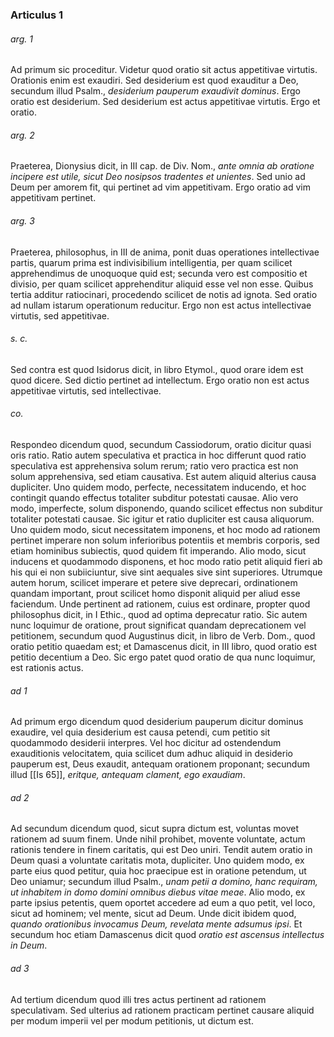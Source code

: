 ### Articulus 1

###### arg. 1
Ad primum sic proceditur. Videtur quod oratio sit actus appetitivae virtutis. Orationis enim est exaudiri. Sed desiderium est quod exauditur a Deo, secundum illud Psalm., *desiderium pauperum exaudivit dominus*. Ergo oratio est desiderium. Sed desiderium est actus appetitivae virtutis. Ergo et oratio.

###### arg. 2
Praeterea, Dionysius dicit, in III cap. de Div. Nom., *ante omnia ab oratione incipere est utile, sicut Deo nosipsos tradentes et unientes*. Sed unio ad Deum per amorem fit, qui pertinet ad vim appetitivam. Ergo oratio ad vim appetitivam pertinet.

###### arg. 3
Praeterea, philosophus, in III de anima, ponit duas operationes intellectivae partis, quarum prima est indivisibilium intelligentia, per quam scilicet apprehendimus de unoquoque quid est; secunda vero est compositio et divisio, per quam scilicet apprehenditur aliquid esse vel non esse. Quibus tertia additur ratiocinari, procedendo scilicet de notis ad ignota. Sed oratio ad nullam istarum operationum reducitur. Ergo non est actus intellectivae virtutis, sed appetitivae.

###### s. c.
Sed contra est quod Isidorus dicit, in libro Etymol., quod orare idem est quod dicere. Sed dictio pertinet ad intellectum. Ergo oratio non est actus appetitivae virtutis, sed intellectivae.

###### co.
Respondeo dicendum quod, secundum Cassiodorum, oratio dicitur quasi oris ratio. Ratio autem speculativa et practica in hoc differunt quod ratio speculativa est apprehensiva solum rerum; ratio vero practica est non solum apprehensiva, sed etiam causativa. Est autem aliquid alterius causa dupliciter. Uno quidem modo, perfecte, necessitatem inducendo, et hoc contingit quando effectus totaliter subditur potestati causae. Alio vero modo, imperfecte, solum disponendo, quando scilicet effectus non subditur totaliter potestati causae. Sic igitur et ratio dupliciter est causa aliquorum. Uno quidem modo, sicut necessitatem imponens, et hoc modo ad rationem pertinet imperare non solum inferioribus potentiis et membris corporis, sed etiam hominibus subiectis, quod quidem fit imperando. Alio modo, sicut inducens et quodammodo disponens, et hoc modo ratio petit aliquid fieri ab his qui ei non subiiciuntur, sive sint aequales sive sint superiores. Utrumque autem horum, scilicet imperare et petere sive deprecari, ordinationem quandam important, prout scilicet homo disponit aliquid per aliud esse faciendum. Unde pertinent ad rationem, cuius est ordinare, propter quod philosophus dicit, in I Ethic., quod ad optima deprecatur ratio. Sic autem nunc loquimur de oratione, prout significat quandam deprecationem vel petitionem, secundum quod Augustinus dicit, in libro de Verb. Dom., quod oratio petitio quaedam est; et Damascenus dicit, in III libro, quod oratio est petitio decentium a Deo. Sic ergo patet quod oratio de qua nunc loquimur, est rationis actus.

###### ad 1
Ad primum ergo dicendum quod desiderium pauperum dicitur dominus exaudire, vel quia desiderium est causa petendi, cum petitio sit quodammodo desiderii interpres. Vel hoc dicitur ad ostendendum exauditionis velocitatem, quia scilicet dum adhuc aliquid in desiderio pauperum est, Deus exaudit, antequam orationem proponant; secundum illud [[Is 65]], *eritque, antequam clament, ego exaudiam*.

###### ad 2
Ad secundum dicendum quod, sicut supra dictum est, voluntas movet rationem ad suum finem. Unde nihil prohibet, movente voluntate, actum rationis tendere in finem caritatis, qui est Deo uniri. Tendit autem oratio in Deum quasi a voluntate caritatis mota, dupliciter. Uno quidem modo, ex parte eius quod petitur, quia hoc praecipue est in oratione petendum, ut Deo uniamur; secundum illud Psalm., *unam petii a domino, hanc requiram, ut inhabitem in domo domini omnibus diebus vitae meae*. Alio modo, ex parte ipsius petentis, quem oportet accedere ad eum a quo petit, vel loco, sicut ad hominem; vel mente, sicut ad Deum. Unde dicit ibidem quod, *quando orationibus invocamus Deum, revelata mente adsumus ipsi*. Et secundum hoc etiam Damascenus dicit quod *oratio est ascensus intellectus in Deum*.

###### ad 3
Ad tertium dicendum quod illi tres actus pertinent ad rationem speculativam. Sed ulterius ad rationem practicam pertinet causare aliquid per modum imperii vel per modum petitionis, ut dictum est.

